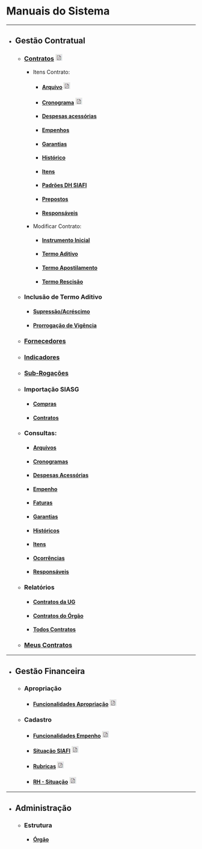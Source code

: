 # Manuais do Sistema
---

- ## Gestão Contratual
    - ### [Contratos](manuais/gestaoContratual/contratos/index.md) [![PDF](./manuais/icons/pdf.jpg)](https://gitlab.com/comprasnet/contratos/-/wikis/uploads/0604a3feac9d62247bbea383a08192d3/111_GestaoContratualContratos.pdf)

        - Itens Contrato:
            - #### [Arquivo](manuais/gestaoContratual/itensContrato/arquivo/index.md) [![PDF](./manuais/icons/pdf.jpg)](https://gitlab.com/comprasnet/contratos/-/wikis/uploads/72f40713ad275ce32657e99ef7759bdb/112_GestaoContratualContratosItensContratoArquivo.pdf)

            - #### [Cronograma](manuais/gestaoContratual/itensContrato/cronograma/index.md) [![PDF](./manuais/icons/pdf.jpg)](https://gitlab.com/comprasnet/contratos/-/wikis/uploads/3aeb60612cd4f0890289695130e9bd46/113_GestaoContratualContratosItensContratoCronograma.pdf)

            - #### [Despesas acessórias](manuais/gestaoContratual/itensContrato/despesasAcessorias/index.md)

            - #### [Empenhos](manuais/gestaoContratual/itensContrato/empenhos/index.md)

            - #### [Garantias](manuais/gestaoContratual/itensContrato/garantias/index.md)

            - #### [Histórico](manuais/gestaoContratual/itensContrato/historico/index.md)

            - #### [Itens](manuais/gestaoContratual/itensContrato/itens/index.md)

            - #### [Padrões DH SIAFI](manuais/gestaoContratual/itensContrato/padroesDHSIAFI/index.md)

            - #### [Prepostos](manuais/gestaoContratual/itensContrato/prepostos/index.md)

            - #### [Responsáveis](manuais/gestaoContratual/itensContrato/responsaveis/index.md)

        - Modificar Contrato:
            - #### [Instrumento Inicial](manuais/gestaoContratual/modificarContrato/instrumentoInicial/index.md)
            - #### [Termo Aditivo](manuais/gestaoContratual/modificarContrato/termoAditivo/index.md)
            - #### [Termo Apostilamento](manuais/gestaoContratual/modificarContrato/termoApostilamento/index.md)
            - #### [Termo Rescisão](manuais/gestaoContratual/modificarContrato/termoRescisao/index.md)

    - ### Inclusão de Termo Aditivo
        - #### [Supressão/Acréscimo](./manuais/gestaoContratual/inclusaoTermoAditivo/acrescimo/index.md)

        - #### [Prorrogação de Vigência](./manuais/gestaoContratual/inclusaoTermoAditivo/prorrogacao/index.md)

    - ### [Fornecedores](manuais/gestaoContratual/fornecedores/index.md)

    - ### [Indicadores](manuais/gestaoContratual/indicadores/index.md)

    - ### [Sub-Rogações](manuais/gestaoContratual/subRogacoes/index.md)

    - ### Importação SIASG
        - #### [Compras](./manuais/gestaoContratual/importacaoSIASG/compras/index.md)

        - #### [Contratos](./manuais/gestaoContratual/importacaoSIASG/contratos/index.md)

    - ### Consultas:
        - #### [Arquivos](./manuais/gestaoContratual/consultas/arquivos/index.md)

        - #### [Cronogramas](./manuais/gestaoContratual/consultas/cronogramas/index.md)

        - #### [Despesas Acessórias](./manuais/gestaoContratual/consultas/despesasAcessorias/index.md)
        
        - #### [Empenho](./manuais/gestaoContratual/consultas/empenho/index.md)
        
        - #### [Faturas](./manuais/gestaoContratual/consultas/faturas/index.md)

        - #### [Garantias](./manuais/gestaoContratual/consultas/garantias/index.md)

        - #### [Históricos](./manuais/gestaoContratual/consultas/historicos/index.md)

        - #### [Itens](./manuais/gestaoContratual/consultas/itens/index.md)

        - #### [Ocorrências](./manuais/gestaoContratual/consultas/ocorrencias/index.md)

        - #### [Responsáveis](./manuais/gestaoContratual/consultas/responsaveis/index.md)

    - ### Relatórios
        - #### [Contratos da UG](./manuais/gestaoContratual/relatorios/contratosDaUG/index.md)
        - #### [Contratos do Órgão](./manuais/gestaoContratual/relatorios/contratosDoOrgao/index.md)
        - #### [Todos Contratos](./manuais/gestaoContratual/relatorios/todosContratos/index.md)
    
    - ### [Meus Contratos](./manuais/gestaoContratual/meusContratos/index.md)

---

- ## Gestão Financeira
    - ### Apropriação
        - #### [Funcionalidades Apropriação](manuais/gestaoFinanceira/apropriacao/index.md) [![PDF](./manuais/icons/pdf.jpg)](https://gitlab.com/comprasnet/contratos/-/wikis/uploads/b82202f7a7bbe8f79db43da595bc5769/FuncionalidadesApropria%C3%A7%C3%A3o_v510_1509.pdf)


    - ### Cadastro
        - #### [Funcionalidades Empenho](manuais/gestaoFinanceira/empenho/index.md) [![PDF](./manuais/icons/pdf.jpg)](https://gitlab.com/comprasnet/contratos/-/wikis/uploads/5b2d7b37091c97aba4dfe2f643fccbb2/FuncionalidadesEmpenho_v510_1509.pdf)

        - #### [Situação SIAFI](manuais/gestaoFinanceira/situacaoSIAFI/index.md) [![PDF](./manuais/icons/pdf.jpg)](https://gitlab.com/comprasnet/contratos/-/wikis/uploads/f62085451d4a5403fcb718f238301e53/148_GestaoFinanceiraCadastroSituacaoSIAFI.pdf)

        - #### [Rubricas](manuais/gestaoFinanceira/rubricas/index.md) [![PDF](./manuais/icons/pdf.jpg)](https://gitlab.com/comprasnet/contratos/-/wikis/uploads/6faf40f9931c626f2a060dc53e0cbb50/149_GestaoFinanceiraCadastroRubrica.pdf)

        - #### [ RH - Situação](manuais/gestaoFinanceira/RHsituacao/index.md) [![PDF](./manuais/icons/pdf.jpg)](https://gitlab.com/comprasnet/contratos/-/wikis/uploads/0bdf1b6b2c7efad866ac898487e7a124/150_GestaoFinanceiraCadastroRHSituacao.pdf)


---

- ## Administração
    - ### Estrutura
        - #### [Órgão](./manuais/administracao/estrutura/orgao/index.md)

